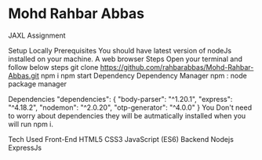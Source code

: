 # Mohd Rahbar Abbas
 JAXL Assignment

Setup Locally
Prerequisites
You should have latest version of nodeJs installed on your machine.
A web browser
Steps
Open your terminal and follow below steps
git clone https://github.com/rahbarabbas/Mohd-Rahbar-Abbas.git
npm i
npm start
Dependency
Dependency Manager
npm : node package manager

Dependencies
 "dependencies": {
      "body-parser": "^1.20.1",
      "express": "^4.18.2",
      "nodemon": "^2.0.20",
      "otp-generator": "^4.0.0"
    }
You Don't need to worry about dependencies they will be autmatically installed when you will run npm i.

Tech Used
Front-End
HTML5
CSS3
JavaScript (ES6)
Backend
Nodejs
ExpressJs
